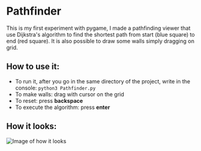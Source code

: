 # Pathfinder
This is my first experiment with pygame, I made a pathfinding viewer that use Dijkstra's algorithm to find the shortest path from start (blue square) to end (red square). It is also possible to draw some walls simply dragging on grid.

## How to use it:
- To run it, after you go in the same directory of the project, write in the console: `python3 Pathfinder.py`
- To make walls: drag with cursor on the grid
- To reset: press **backspace**
- To execute the algorithm: press **enter**

## How it looks:
![Image of how it looks](https://i.imgur.com/OiGjh21.png)
